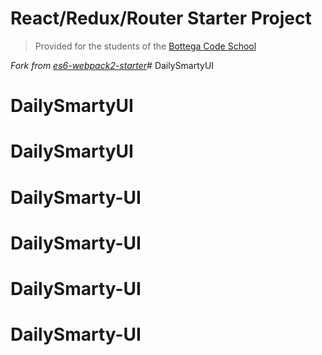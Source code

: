 # React/Redux/Router Starter Project

> Provided for the students of the [Bottega Code School](https://bottega.tech/)

*Fork from [es6-webpack2-starter](https://github.com/micooz/es6-webpack2-starter)*# DailySmartyUI
# DailySmartyUI
# DailySmartyUI
# DailySmarty-UI
# DailySmarty-UI
# DailySmarty-UI
# DailySmarty-UI
